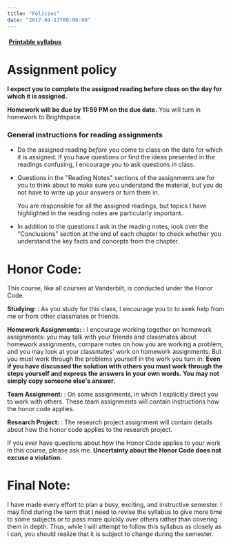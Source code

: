 ```yaml
---
title: "Policies"
date: "2017-04-13T00:00:00"
---
```

#### <a href="/files/EES_3310_5310_Syllabus.pdf" target="_blank"><i class="fa fa-file-pdf-o" style="margin-right:0.25em;"></i> **Printable syllabus**</a>

# **Assignment policy**

**I expect you to complete the assigned reading before class on the day
for which it is assigned.**

**Homework will be due by 11:59 PM on the due date.** 
You will turn in homework to Brightspace.


### General instructions for reading assignments

* Do the assigned reading _before_ you come to class on the date for 
  which it is assigned. If you have questions or find the ideas presented in 
  the readings confusing, I encourage you to ask questions in class.
* Questions in the "Reading Notes" sections of the assignments are for you 
  to think about to make sure you understand the material, but you do not have 
  to write up your answers or turn them in.

    You are responsible for all the assigned readings, but topics I have 
    highlighted in the reading notes are particularly important.
* In addition to the questions I ask in the reading notes, look over the 
  "Conclusions" section at the end of each chapter
  to check whether you understand the key facts and concepts from the chapter.


# **Honor Code:**

This course, like all courses at Vanderbilt, is conducted under the Honor Code.

**Studying:**
: As you study for this class, I encourage you to to seek help from me or from 
  other classmates or friends.
  
**Homework Assignments:**
: I encourage working together on homework assignments: you may talk with your 
  friends and classmates about homework assignments, compare notes on how you 
  are working a problem, and you may look at your classmates' work on homework 
  assignments.
  But you must work through the problems yourself in the work you turn in: 
  **Even if you have discussed the solution with others you must work through 
  the steps yourself and express the answers in your own words. You may not
  simply copy someone else's answer.**

**Team Assignment:**
: On some assignments, in which I explicitly direct you to work with others.
  These team assignments will contain instructions how the honor code applies.

**Research Project:**
: The research project assignment will contain details about how the honor code 
  applies to the research project.

If you ever have questions about how the Honor Code applies to your work
in this course, please ask me.
**Uncertainty about the Honor Code does not excuse a violation.**

# **Final Note:**

I have made every effort to plan a busy, exciting, and instructive semester.
I may find during the term that I need to revise the syllabus to give more time
to some subjects or to pass more quickly over others rather than covering them
in depth.
Thus, while I will attempt to follow this syllabus as closely as I can,
you should realize that it is subject to change during the semester.
